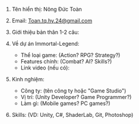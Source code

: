1. Tên hiển thị: Nông Đức Toàn

2. Email: Toan.tq.hy.24@gmail.com

3. Giới thiệu bản thân 1-2 câu:

4. Về dự án Immortal-Legend:  
   - Thể loại game: (Action? RPG? Strategy?)
   - Features chính: (Combat? AI? Skills?)
   - Link video (nếu có): 

5. Kinh nghiệm:
   - Công ty: (tên công ty hoặc "Game Studio")
   - Vị trí: (Unity Developer? Game Programmer?)
   - Làm gì: (Mobile games? PC games?)

6. Skills:
   (VD: Unity, C#, ShaderLab, Git, Photoshop)